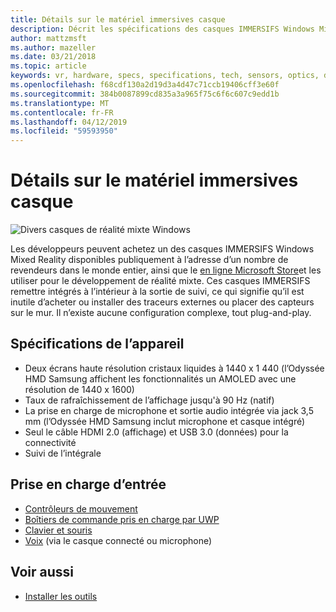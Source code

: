 ```yaml
---
title: Détails sur le matériel immersives casque
description: Décrit les spécifications des casques IMMERSIFS Windows Mixed Reality, offrant des VR avec intégrale suivi (aucune configuration externe requise).
author: mattzmsft
ms.author: mazeller
ms.date: 03/21/2018
ms.topic: article
keywords: vr, hardware, specs, specifications, tech, sensors, optics, display
ms.openlocfilehash: f68cdf130a2d19d3a4d47c71ccb19406cff3e60f
ms.sourcegitcommit: 384b0087899cd835a3a965f75c6f6c607c9edd1b
ms.translationtype: MT
ms.contentlocale: fr-FR
ms.lasthandoff: 04/12/2019
ms.locfileid: "59593950"
---
```

# <a name="immersive-headset-hardware-details"></a>Détails sur le matériel immersives casque

![Divers casques de réalité mixte Windows](images/MR-headsets.png)

Les développeurs peuvent achetez un des casques IMMERSIFS Windows Mixed Reality disponibles publiquement à l’adresse d’un nombre de revendeurs dans le monde entier, ainsi que le [en ligne Microsoft Store](https://www.microsoft.com/store/collections/VRandMixedrealityheadsets)et les utiliser pour le développement de réalité mixte. Ces casques IMMERSIFS remettre intégrés à l’intérieur à la sortie de suivi, ce qui signifie qu’il est inutile d’acheter ou installer des traceurs externes ou placer des capteurs sur le mur. Il n’existe aucune configuration complexe, tout plug-and-play.

## <a name="device-specifications"></a>Spécifications de l’appareil
* Deux écrans haute résolution cristaux liquides à 1440 x 1 440 (l’Odyssée HMD Samsung affichent les fonctionnalités un AMOLED avec une résolution de 1440 x 1600)
* Taux de rafraîchissement de l’affichage jusqu'à 90 Hz (natif)
* La prise en charge de microphone et sortie audio intégrée via jack 3,5 mm (l’Odyssée HMD Samsung inclut microphone et casque intégré)
* Seul le câble HDMI 2.0 (affichage) et USB 3.0 (données) pour la connectivité
* Suivi de l’intégrale

## <a name="input-support"></a>Prise en charge d’entrée
* [Contrôleurs de mouvement](motion-controllers.md)
* [Boîtiers de commande pris en charge par UWP](hardware-accessories.md)
* [Clavier et souris](hardware-accessories.md)
* [Voix](voice-input.md) (via le casque connecté ou microphone)

## <a name="see-also"></a>Voir aussi
* [Installer les outils](install-the-tools.md)
